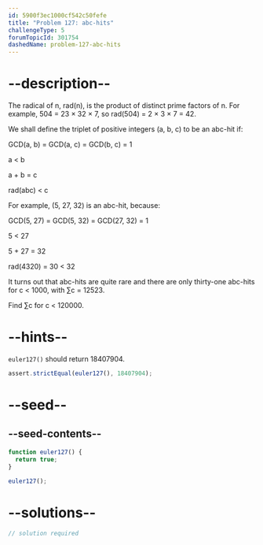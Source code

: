 ```yaml
---
id: 5900f3ec1000cf542c50fefe
title: "Problem 127: abc-hits"
challengeType: 5
forumTopicId: 301754
dashedName: problem-127-abc-hits
---
```


# --description--

The radical of n, rad(n), is the product of distinct prime factors of n. For example, 504 = 23 × 32 × 7, so rad(504) = 2 × 3 × 7 = 42.

We shall define the triplet of positive integers (a, b, c) to be an abc-hit if:

GCD(a, b) = GCD(a, c) = GCD(b, c) = 1

a &lt; b

a + b = c

rad(abc) &lt; c

For example, (5, 27, 32) is an abc-hit, because:

GCD(5, 27) = GCD(5, 32) = GCD(27, 32) = 1

5 &lt; 27

5 + 27 = 32

rad(4320) = 30 &lt; 32

It turns out that abc-hits are quite rare and there are only thirty-one abc-hits for c &lt; 1000, with ∑c = 12523.

Find ∑c for c &lt; 120000.

# --hints--

`euler127()` should return 18407904.

```js
assert.strictEqual(euler127(), 18407904);
```

# --seed--

## --seed-contents--

```js
function euler127() {
  return true;
}

euler127();
```

# --solutions--

```js
// solution required
```
